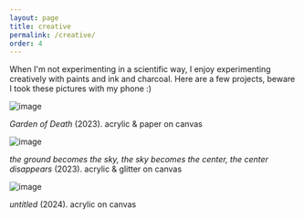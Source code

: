 ```yaml
---
layout: page
title: creative
permalink: /creative/
order: 4
---
```


When I'm not experimenting in a scientific way, I enjoy experimenting creatively with paints and ink and charcoal. Here are a few projects, beware I took these pictures with my phone :)

![image](tenderreaperi.png)

_Garden of Death_ (2023). acrylic & paper on canvas



![image](theground.png)

_the ground becomes the sky, the sky becomes the center, the center disappears_ (2023). acrylic & glitter on canvas



![image](flowers_textured.png)

_untitled_ (2024). acrylic on canvas
